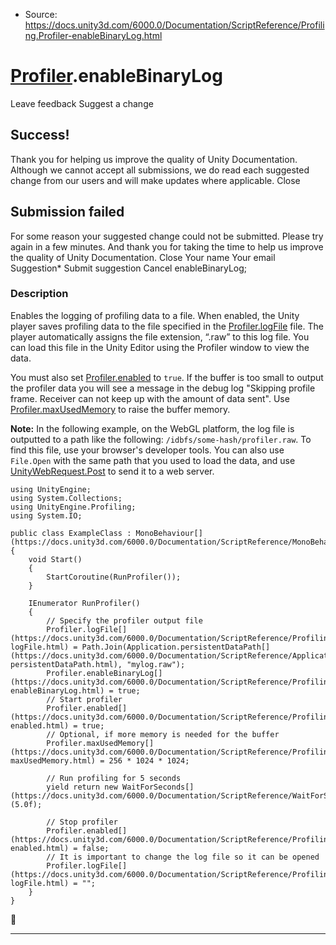 * Source: https://docs.unity3d.com/6000.0/Documentation/ScriptReference/Profiling.Profiler-enableBinaryLog.html

#  [Profiler](https://docs.unity3d.com/6000.0/Documentation/ScriptReference/Profiling.Profiler.html).enableBinaryLog
Leave feedback
Suggest a change
## Success!
Thank you for helping us improve the quality of Unity Documentation. Although we cannot accept all submissions, we do read each suggested change from our users and will make updates where applicable.
Close
## Submission failed
For some reason your suggested change could not be submitted. Please <a>try again</a> in a few minutes. And thank you for taking the time to help us improve the quality of Unity Documentation.
Close
Your name Your email Suggestion* Submit suggestion
Cancel
enableBinaryLog; 
### Description
Enables the logging of profiling data to a file.
When enabled, the Unity player saves profiling data to the file specified in the [Profiler.logFile](https://docs.unity3d.com/6000.0/Documentation/ScriptReference/Profiling.Profiler-logFile.html) file. The player automatically assigns the file extension, “.raw” to this log file. You can load this file in the Unity Editor using the Profiler window to view the data.  
  
You must also set [Profiler.enabled](https://docs.unity3d.com/6000.0/Documentation/ScriptReference/Profiling.Profiler-enabled.html) to `true`. If the buffer is too small to output the profiler data you will see a message in the debug log "Skipping profile frame. Receiver can not keep up with the amount of data sent". Use [Profiler.maxUsedMemory](https://docs.unity3d.com/6000.0/Documentation/ScriptReference/Profiling.Profiler-maxUsedMemory.html) to raise the buffer memory.  
  
**Note:** In the following example, on the WebGL platform, the log file is outputted to a path like the following: `/idbfs/some-hash/profiler.raw`. To find this file, use your browser's developer tools. You can also use `File.Open` with the same path that you used to load the data, and use [UnityWebRequest.Post](https://docs.unity3d.com/6000.0/Documentation/ScriptReference/Networking.UnityWebRequest.Post.html) to send it to a web server. 
```
using UnityEngine;
using System.Collections;
using UnityEngine.Profiling;
using System.IO;  
  
public class ExampleClass : MonoBehaviour[](https://docs.unity3d.com/6000.0/Documentation/ScriptReference/MonoBehaviour.html)
{
    void Start()
    {
        StartCoroutine(RunProfiler());
    }  
  
    IEnumerator RunProfiler()
    {
        // Specify the profiler output file
        Profiler.logFile[](https://docs.unity3d.com/6000.0/Documentation/ScriptReference/Profiling.Profiler-logFile.html) = Path.Join(Application.persistentDataPath[](https://docs.unity3d.com/6000.0/Documentation/ScriptReference/Application-persistentDataPath.html), "mylog.raw");
        Profiler.enableBinaryLog[](https://docs.unity3d.com/6000.0/Documentation/ScriptReference/Profiling.Profiler-enableBinaryLog.html) = true;
        // Start profiler
        Profiler.enabled[](https://docs.unity3d.com/6000.0/Documentation/ScriptReference/Profiling.Profiler-enabled.html) = true;
        // Optional, if more memory is needed for the buffer
        Profiler.maxUsedMemory[](https://docs.unity3d.com/6000.0/Documentation/ScriptReference/Profiling.Profiler-maxUsedMemory.html) = 256 * 1024 * 1024;  
  
        // Run profiling for 5 seconds
        yield return new WaitForSeconds[](https://docs.unity3d.com/6000.0/Documentation/ScriptReference/WaitForSeconds.html)(5.0f);  
  
        // Stop profiler
        Profiler.enabled[](https://docs.unity3d.com/6000.0/Documentation/ScriptReference/Profiling.Profiler-enabled.html) = false;
        // It is important to change the log file so it can be opened
        Profiler.logFile[](https://docs.unity3d.com/6000.0/Documentation/ScriptReference/Profiling.Profiler-logFile.html) = "";
    }
}

```

* * *
